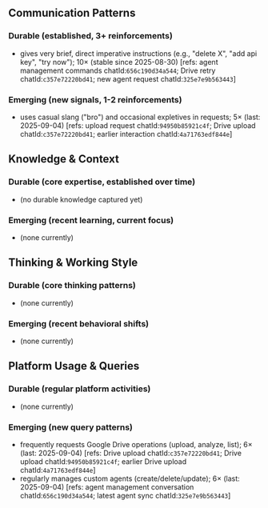 ## Communication Patterns
### Durable (established, 3+ reinforcements)
- gives very brief, direct imperative instructions (e.g., "delete X", "add api key", "try now"); 10× (stable since 2025-08-30) [refs: agent management commands chatId:`656c190d34a544`; Drive retry chatId:`c357e72220bd41`; new agent request chatId:`325e7e9b563443`]

### Emerging (new signals, 1-2 reinforcements)
- uses casual slang ("bro") and occasional expletives in requests; 5× (last: 2025-09-04) [refs: upload request chatId:`94950b85921c4f`; Drive upload chatId:`c357e72220bd41`; earlier interaction chatId:`4a71763edf844e`]

## Knowledge & Context
### Durable (core expertise, established over time)
- (no durable knowledge captured yet)

### Emerging (recent learning, current focus)
- (none currently)

## Thinking & Working Style
### Durable (core thinking patterns)
- (none currently)

### Emerging (recent behavioral shifts)
- (none currently)

## Platform Usage & Queries
### Durable (regular platform activities)
- (none currently)

### Emerging (new query patterns)
- frequently requests Google Drive operations (upload, analyze, list); 6× (last: 2025-09-04) [refs: Drive upload chatId:`c357e72220bd41`; Drive upload chatId:`94950b85921c4f`; earlier Drive upload chatId:`4a71763edf844e`]
- regularly manages custom agents (create/delete/update); 6× (last: 2025-09-04) [refs: agent management conversation chatId:`656c190d34a544`; latest agent sync chatId:`325e7e9b563443`]
